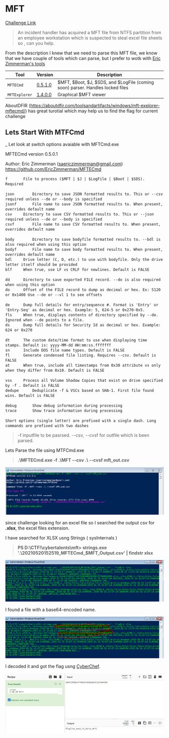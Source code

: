 **MFT**
===================  
[Challenge Link](https://hubchallenges.s3-eu-west-1.amazonaws.com/Forensics/MFT)

> An incident handler has acquired a MFT file from NTFS partition from an employee workstation  which is suspected to steal excel file sheets so , can you help.

From the description I knew that we need to parse this MFT file, we know that we have couple of tools which can parse, but I prefer to wotk with [Eric Zimmerman's tools](https://ericzimmerman.github.io/#!index.md) 
 
 | Tool | Version | Description |
| --- | --- | --- |
| `MFTECmd` | [0.5.1.0](https://f001.backblazeb2.com/file/EricZimmermanTools/MFTECmd.zip) |  $MFT, $Boot, $J, $SDS, and $LogFile (coming soon) parser. Handles locked files |
| `MFTExplorer` | [1.4.0.0](https://f001.backblazeb2.com/file/EricZimmermanTools/MFTExplorer.zip) |  Graphical $MFT viewer |
 
 AboutDFIR (https://aboutdfir.com/toolsandartifacts/windows/mft-explorer-mftecmd/) has great turotial which may help us to find the flag for current challenge
 
## Lets Start With MTFCmd 
_
Let look at switch options avaiable with MFTCmd.exe 

MFTECmd version 0.5.0.1

Author: Eric Zimmerman (saericzimmerman@gmail.com)
https://github.com/EricZimmerman/MFTECmd

	f		File to process ($MFT | $J | $LogFile | $Boot | $SDS). Required

	json		Directory to save JSON formatted results to. This or --csv required unless --de or --body is specified
	jsonf		File name to save JSON formatted results to. When present, overrides default name
	csv		Directory to save CSV formatted results to. This or --json required unless --de or --body is specified
	csvf		File name to save CSV formatted results to. When present, overrides default name

	body		Directory to save bodyfile formatted results to. --bdl is also required when using this option
	bodyf		File name to save body formatted results to. When present, overrides default name
	bdl		Drive letter (C, D, etc.) to use with bodyfile. Only the drive letter itself should be provided
	blf		When true, use LF vs CRLF for newlines. Default is FALSE

	dd		Directory to save exported FILE record. --do is also required when using this option
	do		Offset of the FILE record to dump as decimal or hex. Ex: 5120 or 0x1400 Use --de or --vl 1 to see offsets

	de		Dump full details for entry/sequence #. Format is 'Entry' or 'Entry-Seq' as decimal or hex. Example: 5, 624-5 or 0x270-0x5.
	fls		When true, displays contents of directory specified by --de. Ignored when --de points to a file.
	ds		Dump full details for Security Id as decimal or hex. Example: 624 or 0x270

	dt		The custom date/time format to use when displaying time stamps. Default is: yyyy-MM-dd HH:mm:ss.fffffff
	sn		Include DOS file name types. Default is FALSE
	fl		Generate condensed file listing. Requires --csv. Default is FALSE
	at		When true, include all timestamps from 0x30 attribute vs only when they differ from 0x10. Default is FALSE

	vss		Process all Volume Shadow Copies that exist on drive specified by -f . Default is FALSE
	dedupe		Deduplicate -f & VSCs based on SHA-1. First file found wins. Default is FALSE

	debug		Show debug information during processing
	trace		Show trace information during processing
 
	Short options (single letter) are prefixed with a single dash. Long commands are prefixed with two dashes 

> -f inputfile to be pasrsed.
> --csv, --cvsf for outfile which is been parsed.

Lets Parse the file using MTFCmd.exe

>  **.\MFTECmd.exe -f .\MFT --csv .\ --cvsf mft_out.csv**

![](images/MFTEvtxCmdCSV.PNG)

since challenge looking for an excel file so I searched the output csv for **.xlsx**, the excel files extension.  

I have searched for XLSX usng Strings ( sysInternals )

>  **PS D:\CTF!\cybertalents\mft> strings.exe '.\20210520152519_MFTECmd_$MFT_Output.csv' | findstr xlsx**
>  
![](images/MTFStringsXLSX.PNG)

I found a file with a base64-encoded name.

![](images/MTFStringsXLSX1.PNG)

I decoded it and got the flag usng [CyberChef](https://gchq.github.io/CyberChef/#recipe=From_Base64('A-Za-z0-9%2B/%3D',true)&input=Wm14aFozdFpiM1ZmVG1WbFpGOVViMTlRWVhKelpWOU5SbFI5). 

![](images/MTFStringsXLSXCC.PNG)
